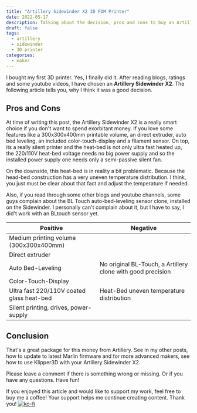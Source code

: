 ```yaml
---
title: "Artillery Sidewinder X2 3D FDM Printer"
date: 2022-05-17
description: Talking about the decision, pros and cons to buy an Artillery Sidewinder X2
draft: false
tags:
  - artillery
  - sidewinder
  - 3D printer
categories:
  - maker
---
```


I bought my first 3D printer. Yes, I finally did it. After reading blogs, ratings and some youtube videos, I have chosen an **Artillery Sidewinder X2**. The following article tells you, why I think it was a good decision.

## Pros and Cons

At time of writing this post, the Artillery Sidewinder X2 is a really smart choice if you don't want to spend exorbitant money. If you love some features like a 300x300x400mm printable volume, an direct extruder, auto bed leveling, an included color-touch-display and a filament sensor. On top, its a really silent printer and the heat-bed is not only ultra fast heated up, the 220/110V heat-bed voltage needs no big power supply and so the installed power supply one needs only a semi-passive silent fan.

On the downside, this heat-bed is in reality a bit problematic. Because the head-bed construction has a very uneven temperature distribution. I think, you just must be clear about that fact and adjust the temperature if needed.

Also, if you read through some other blogs and youtube channels, some guys complain about the BL Touch auto-bed-leveling sensor clone, installed on the Sidewinder. I personally can't complain about it, but I have to say, I did't work with an BLtouch sensor yet.

| Positive                                  | Negative                                                    |
| ----------------------------------------- | ----------------------------------------------------------- |
| Medium printing volume (300x300x400mm)    |  |
| Direct extruder                           |  |
| Auto Bed-Leveling                         | No original BL-Touch, a Artillery clone with good precision |
| Color-Touch-Display                       |  |
| Ultra fast 220/110V coated glass heat-bed | Heat-Bed uneven temperature distribution                    |
| Silent printing, drives, power-supply     |  |

## Conclusion

That's a great package for this money from Artillery. See in my other posts, how to update to latest Marlin firmware and for more advanced makers, see how to use Klipper3D with your Artillery Sidewinder X2.

Please leave a comment if there is something wrong or missing. Or if you have any questions.
Have fun!

If you enjoyed this article and would like to support my work, feel free to buy me a coffee! Your support helps me continue creating content. Thank you! [![ko-fi](https://ko-fi.com/img/githubbutton_sm.svg)](https://ko-fi.com/F2F7GC8PC)
